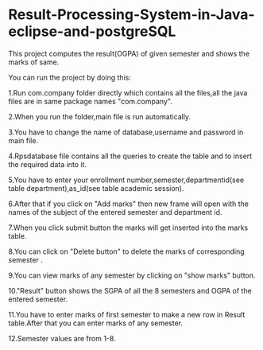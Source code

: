 # Result-Processing-System-in-Java-eclipse-and-postgreSQL
This project computes the result(OGPA) of given semester and shows the marks of same.


You can run the project by doing this:


1.Run com.company folder directly which contains all the files,all the java files are in same package names "com.company".

2.When you run the folder,main file is run automatically.

3.You have to change the name of database,username and password in main file.

4.Rpsdatabase file contains all the queries to create the table and to insert the required data into it.

5.You have to enter your enrollment number,semester,departmentid(see table department),as_id(see table academic session).

6.After that if you click on "Add marks" then new frame will open with the names of the subject of the entered semester and department id.

7.When you click submit button the marks will get inserted into the marks table.

8.You can click on "Delete button" to delete the marks of corresponding semester .

9.You can view marks of any semester by clicking on "show marks" button.

10."Result" button shows the SGPA of all the 8 semesters and OGPA of the entered semester.

11.You have to enter marks of first semester to make a new row in Result table.After that you can enter marks of any semester.

12.Semester values are from 1-8.

